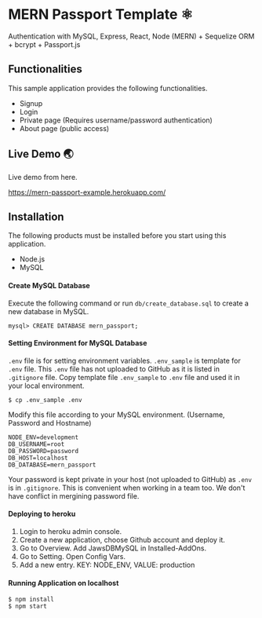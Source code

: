 # MERN Passport Template :atom_symbol:

Authentication with MySQL, Express, React, Node (MERN) + Sequelize ORM + bcrypt + Passport.js 

## Functionalities
This sample application provides the following functionalities. 

* Signup
* Login
* Private page (Requires username/password authentication)
* About page (public access)

## Live Demo   :earth_asia:
Live demo from here. 

https://mern-passport-example.herokuapp.com/

## Installation
The following  products must be installed before you start using this application. 
* Node.js 
* MySQL 

#### Create MySQL Database 
Execute the following command or run `db/create_database.sql` to create a new database in MySQL.

```
mysql> CREATE DATABASE mern_passport;
```

#### Setting Environment for MySQL Database 

`.env` file is for setting environment variables. `.env_sample` is template for `.env` file. 
This `.env` file has not uploaded to GitHub as it is listed in `.gitignore` file.
Copy template file `.env_sample` to `.env` file and used it in your local environment. 

```
$ cp .env_sample .env
```

Modify this file according to your MySQL environment. (Username, Password and Hostname)

```
NODE_ENV=development
DB_USERNAME=root
DB_PASSWORD=password
DB_HOST=localhost
DB_DATABASE=mern_passport
```
Your password is kept private in your host (not uploaded to GitHub) as `.env` is in `.gitignore`. This is convenient when working in a team too. We don't have conflict in mergining password file.    


#### Deploying to heroku
1. Login to heroku admin console. 
2. Create a new application, choose Github account and deploy it. 
3. Go to Overview. Add JawsDBMySQL in Installed-AddOns.
4. Go to Setting. Open Config Vars. 
5. Add a new entry. KEY: NODE_ENV, VALUE: production 


#### Running Application on localhost

```
$ npm install 
$ npm start 
```
  
